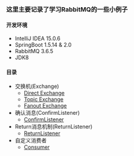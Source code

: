 ### 这里主要记录了学习RabbitMQ的一些小例子

#### 开发环境
- IntelliJ IDEA 15.0.6
- SpringBoot 1.5.14 & 2.0
- RabbitMQ 3.6.5
- JDK8

#### 目录
- 交换机(Exchange)
  - [Direct Exchange](https://github.com/WavyPeng/RabbitMQ-API/tree/master/src/main/java/com/wavy/rabbitmq/api/exchange/direct)
  - [Topic Exchange](https://github.com/WavyPeng/RabbitMQ-API/tree/master/src/main/java/com/wavy/rabbitmq/api/exchange/topic)
  - [Fanout Exchange](https://github.com/WavyPeng/RabbitMQ-API/tree/master/src/main/java/com/wavy/rabbitmq/api/exchange/fanout)
- 确认消息(ConfirmListener)
  - [ConfirmListener](https://github.com/WavyPeng/RabbitMQ-API/tree/master/src/main/java/com/wavy/rabbitmq/api/confirm)
- Return消息机制(ReturnListener)
  - [ReturnListener](https://github.com/WavyPeng/RabbitMQ-API/tree/master/src/main/java/com/wavy/rabbitmq/api/returnListener)
- 自定义消费者
  - [Consumer](https://github.com/WavyPeng/RabbitMQ-API/tree/master/src/main/java/com/wavy/rabbitmq/api/consumer)

